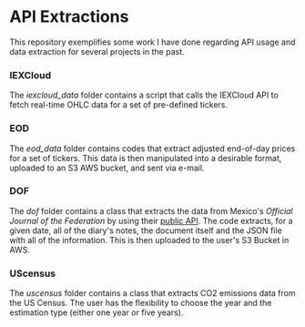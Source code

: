 # API Extractions

This repository exemplifies some work I have done regarding API usage and data extraction for several projects in the past.

### IEXCloud

The *iexcloud_data* folder contains a script that calls the IEXCloud API to fetch real-time OHLC data for a set of pre-defined tickers.

### EOD

The *eod_data* folder contains codes that extract adjusted end-of-day prices for a set of tickers. This data is then manipulated into a desirable format, uploaded to an S3 AWS bucket, and sent via e-mail.

### DOF

The *dof* folder contains a class that extracts the data from Mexico's *Official Journal of the Federation* by using their [public API](https://sidof.segob.gob.mx/datos_abiertos). The code extracts, for a given date, all of the diary's notes, the document itself and the JSON file with all of the information. This is then uploaded to the user's S3 Bucket in AWS. 

### UScensus

The *uscensus* folder contains a class that extracts CO2 emissions data from the US Census. The user has the flexibility to choose the year and the estimation type (either one year or five years).
